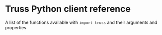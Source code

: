 # Truss Python client reference

A list of the functions available with `import truss` and their arguments and properties